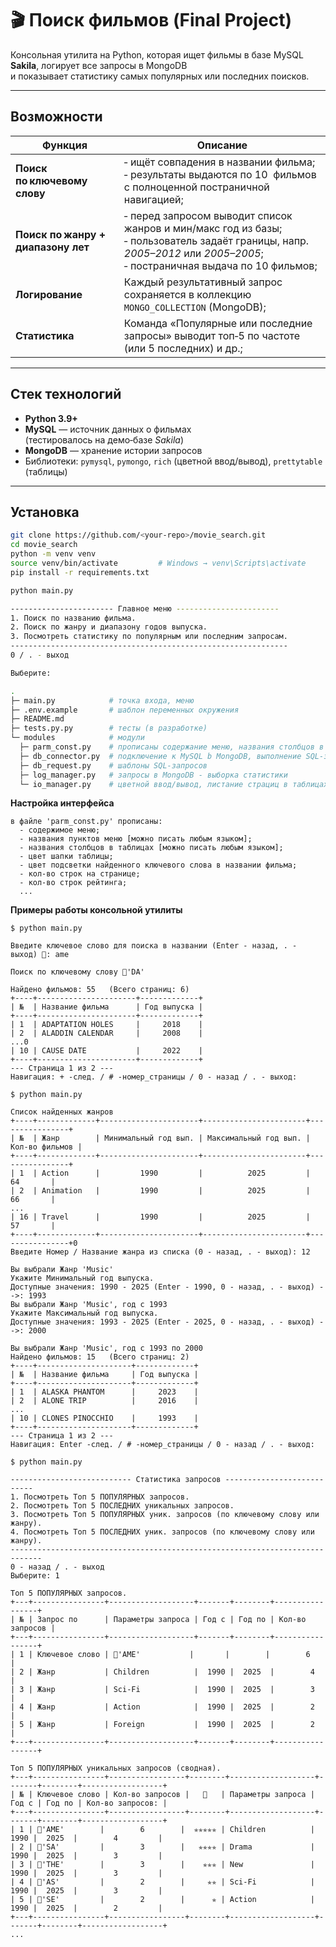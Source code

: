 # 🎬 Поиск фильмов (Final Project)

Консольная утилита на Python, которая ищет фильмы в базе MySQL **Sakila**, логирует все запросы в MongoDB  
и показывает статистику самых популярных или последних поисков.

---

## Возможности

| Функция | Описание                                                                                                                                                                    |
|---------|-----------------------------------------------------------------------------------------------------------------------------------------------------------------------------|
| **Поиск по ключевому слову** | ‑ ищёт совпадения в названии фильма;<br>‑ результаты выдаются по 10  фильмов с полноценной постраничной навигацией;                                                         |
| **Поиск по жанру + диапазону лет** | ‑ перед запросом выводит список жанров и мин/макс год из базы;<br>‑ пользователь задаёт границы, напр. *2005–2012* или *2005–2005*;<br>‑ постраничная выдача по 10 фильмов; |
| **Логирование** | Каждый результативный запрос сохраняется в коллекцию `MONGO_COLLECTION` (MongoDB);                                                                                          |
| **Статистика** | Команда «Популярные или последние запросы» выводит топ‑5 по частоте (или 5 последних) и др.;                                                                                |

---

## Стек технологий

* **Python 3.9+**
* **MySQL** — источник данных о фильмах  
  (тестировалось на демо‑базе *Sakila*)
* **MongoDB** — хранение истории запросов
* Библиотеки: `pymysql`, `pymongo`, `rich` (цветной ввод/вывод), `prettytable` (таблицы)

---

## Установка

```bash
git clone https://github.com/<your‑repo>/movie_search.git
cd movie_search
python -m venv venv
source venv/bin/activate         # Windows → venv\Scripts\activate
pip install -r requirements.txt

python main.py

----------------------- Главное меню -----------------------
1. Поиск по названию фильма.
2. Поиск по жанру и диапазону годов выпуска.
3. Посмотреть статистику по популярным или последним запросам.
--------------------------------------------------------------
0 / . - выход

Выберите: 

.
├─ main.py            # точка входа, меню
├─ .env.example       # шаблон переменных окружения
├─ README.md
├─ tests.py.py        # тесты (в разработке)
└─ modules            # модули
  ├─ parm_const.py    # прописаны содержание меню, названия столбцов в таблицах, кол-во строк на странице...
  ├─ db_connector.py  # подключение к MySQL b MongoDB, выполнение SQL-запросов, запись/чтение в MongoDB
  ├─ db_request.py    # шаблоны SQL‑запросов
  ├─ log_manager.py   # запросы в MongoDB - выборка статистики
  └─ io_manager.py    # цветной ввод/вывод, листание страциц в таблицах 

```
__Настройка интерфейса__ 
``` 
в файле 'parm_const.py' прописаны:
  - содержимое меню; 
  - названия пунктов меню [можно писать любым языком]; 
  - названия столбцов в таблицах [можно писать любым языком];
  - цвет шапки таблицы;
  - цвет подсветки найденного ключевого слова в названии фильма;
  - кол-во строк на странице; 
  - кол-во строк рейтинга;
  ...
```
__Примеры работы консольной утилиты__ 
```
$ python main.py

Введите ключевое слово для поиска в названии (Enter - назад, . - выход) 🔑: ame

Поиск по ключевому слову 🔑'DA'

Найдено фильмов: 55   (Всего страниц: 6)
+----+----------------------+-------------+
| №  | Название фильма      | Год выпуска |
+----+----------------------+-------------+
| 1  | ADAPTATION HOLES     |     2018    |
| 2  | ALADDIN CALENDAR     |     2008    |
...0
| 10 | CAUSE DATE           |     2022    |
+----+----------------------+-------------+
--- Страница 1 из 2 ---
Навигация: + -след. / # -номер_страницы / 0 - назад / . - выход: 

$ python main.py

Список найденных жанров
+----+-------------+----------------------+-----------------------+----------------+
| №  | Жанр        | Минимальный год вып. | Максимальный год вып. | Кол-во фильмов |
+----+-------------+----------------------+-----------------------+----------------+
| 1  | Action      |         1990         |          2025         |       64       |
| 2  | Animation   |         1990         |          2025         |       66       |
...
| 16 | Travel      |         1990         |          2025         |       57       |
+----+-------------+----------------------+-----------------------+----------------+0
Введите Номер / Название жанра из списка (0 - назад, . - выход): 12

Вы выбрали Жанр 'Music'
Укажите Минимальный год выпуска.
Доступные значения: 1990 - 2025 (Enter - 1990, 0 - назад, . - выход) -->: 1993
Вы выбрали Жанр 'Music', год с 1993
Укажите Максимальный год выпуска.
Доступные значения: 1993 - 2025 (Enter - 2025, 0 - назад, . - выход) -->: 2000

Вы выбрали Жанр 'Music', год с 1993 по 2000
Найдено фильмов: 15   (Всего страниц: 2)
+----+---------------------+-------------+
| №  | Название фильма     | Год выпуска |
+----+---------------------+-------------+
| 1  | ALASKA PHANTOM      |     2023    |
| 2  | ALONE TRIP          |     2016    |
...
| 10 | CLONES PINOCCHIO    |     1993    |
+----+---------------------+-------------+
--- Страница 1 из 2 ---
Навигация: Enter -след. / # -номер_страницы / 0 - назад / . - выход: 

$ python main.py

--------------------------- Статистика запросов ---------------------------
1. Посмотреть Топ 5 ПОПУЛЯРНЫХ запросов.
2. Посмотреть Топ 5 ПОСЛЕДНИХ уникальных запросов.
3. Посмотреть Топ 5 ПОПУЛЯРНЫХ уник. запросов (по ключевому слову или жанру).
4. Посмотреть Топ 5 ПОСЛЕДНИХ уник. запросов (по ключевому слову или жанру).
-----------------------------------------------------------------------------
0 - назад / . - выход
Выберите: 1

Топ 5 ПОПУЛЯРНЫХ запросов.
+---+----------------+-------------------+-------+--------+-----------------+
| № | Запрос по      | Параметры запроса | Год с | Год по | Кол-во запросов |
+---+----------------+-------------------+-------+--------+-----------------+
| 1 | Ключевое слово | 🔑'AME'           |       |        |        6        |
| 2 | Жанр           | Children          |  1990 |  2025  |        4        |
| 3 | Жанр           | Sci-Fi            |  1990 |  2025  |        3        |
| 4 | Жанр           | Action            |  1990 |  2025  |        2        |
| 5 | Жанр           | Foreign           |  1990 |  2025  |        2        |
+---+----------------+-------------------+-------+--------+-----------------+

Топ 5 ПОПУЛЯРНЫХ уникальных запросов (сводная).
+---+----------------+-----------------+--------+-------------------+-------+--------+------------------+
| № | Ключевое слово | Кол-во запросов |   🤩   | Параметры запроса | Год с | Год по | Кол-во запросов: |
+---+----------------+-----------------+--------+-------------------+-------+--------+------------------+
| 1 | 🔑'AME'        |        6        |  ✯✯✯✯✯ | Children          |  1990 |  2025  |        4         |
| 2 | 🔑'SA'         |        3        |   ✯✯✯✯ | Drama             |  1990 |  2025  |        3         |
| 3 | 🔑'THE'        |        3        |    ✯✯✯ | New               |  1990 |  2025  |        3         |
| 4 | 🔑'AS'         |        2        |     ✯✯ | Sci-Fi            |  1990 |  2025  |        3         |
| 5 | 🔑'SE'         |        2        |      ✯ | Action            |  1990 |  2025  |        2         |
+---+----------------+-----------------+--------+-------------------+-------+--------+------------------+
...